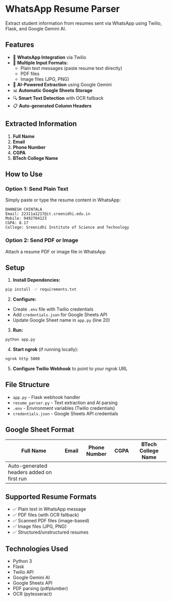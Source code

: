 # WhatsApp Resume Parser

Extract student information from resumes sent via WhatsApp using Twilio, Flask, and Google Gemini AI.

## Features

- 📱 **WhatsApp Integration** via Twilio
- 📄 **Multiple Input Formats:**
  - Plain text messages (paste resume text directly)
  - PDF files  
  - Image files (JPG, PNG)
- 🤖 **AI-Powered Extraction** using Google Gemini
- 📊 **Automatic Google Sheets Storage**
- 🔍 **Smart Text Detection** with OCR fallback
- 📋 **Auto-generated Column Headers**

## Extracted Information

1. **Full Name**
2. **Email**
3. **Phone Number**
4. **CGPA**
5. **BTech College Name**

## How to Use

### Option 1: Send Plain Text
Simply paste or type the resume content in WhatsApp:
```
DHANESH CHINTALA
Email: 22311a1217@it.sreenidhi.edu.in
Mobile: 9492704123
CGPA: 8.17
College: Sreenidhi Institute of Science and Technology
```

### Option 2: Send PDF or Image
Attach a resume PDF or image file in WhatsApp

## Setup

1. **Install Dependencies:**
```bash
pip install -r requirements.txt
```

2. **Configure:**
- Create `.env` file with Twilio credentials
- Add `credentials.json` for Google Sheets API
- Update Google Sheet name in `app.py` (line 20)

3. **Run:**
```bash
python app.py
```

4. **Start ngrok** (if running locally):
```bash
ngrok http 5000
```

5. **Configure Twilio Webhook** to point to your ngrok URL

## File Structure

- `app.py` - Flask webhook handler
- `resume_parser.py` - Text extraction and AI parsing
- `.env` - Environment variables (Twilio credentials)
- `credentials.json` - Google Sheets API credentials

## Google Sheet Format

| Full Name | Email | Phone Number | CGPA | BTech College Name |
|-----------|-------|--------------|------|-------------------|
| Auto-generated headers added on first run |

## Supported Resume Formats

- ✅ Plain text in WhatsApp message
- ✅ PDF files (with OCR fallback)
- ✅ Scanned PDF files (image-based)
- ✅ Image files (JPG, PNG)
- ✅ Structured/unstructured resumes

## Technologies Used

- Python 3
- Flask
- Twilio API
- Google Gemini AI
- Google Sheets API
- PDF parsing (pdfplumber)
- OCR (pytesseract)

